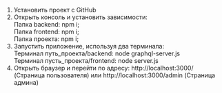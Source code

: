 1. Установить проект с GitHub
2. Открыть консоль и установить зависимости:  
    Папка backend: npm i;   
    Папка frontend: npm i;  
    Папка проекта: npm i;  
3. Запустить приложение, используя два терминала:  
    Терминал путь_проекта/backend: node graphql-server.js  
    Терминал пусть_проекта/frontend: node server.js  
4. Открыть браузер и перейти по адресу: http://localhost:3000/ (Страница пользователя) или http://localhost:3000/admin (Страница админа)